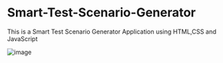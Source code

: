# Smart-Test-Scenario-Generator
This is a Smart Test Scenario Generator Application using HTML,CSS and JavaScript

![image](https://github.com/user-attachments/assets/256df443-10e4-423b-9c23-e68bbee5d03c)


